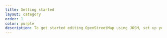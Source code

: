 ```yaml
---
title: Getting started
layout: category
order: 1
color: purple
description: To get started editing OpenStreetMap using JOSM, set up your work environment with the tools you would need.
---
```

